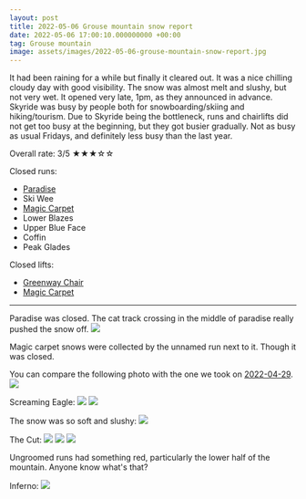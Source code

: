 ```yaml
---
layout: post
title: 2022-05-06 Grouse mountain snow report
date: 2022-05-06 17:00:10.000000000 +00:00
tag: Grouse mountain
image: assets/images/2022-05-06-grouse-mountain-snow-report.jpg
---
```


It had been raining for a while but finally it cleared out. It was a nice chilling cloudy day with good visibility. The snow was almost melt and slushy, but not very wet. It opened very late, 1pm,  as they announced in advance. Skyride was busy by people both for snowboarding/skiing and hiking/tourism. Due to Skyride being the bottleneck, runs and chairlifts did not get too busy at the beginning, but they got busier gradually. Not as busy as usual Fridays, and definitely less busy than the last year.

Overall rate: 3/5 ★★★☆☆

Closed runs:

* [Paradise](/grouse/paradise/)
* Ski Wee
* [Magic Carpet](/magic-carpet/)
* Lower Blazes
* Upper Blue Face
* Coffin
* Peak Glades

Closed lifts:
* [Greenway Chair](/grouse/greenway-chair/)
* [Magic Carpet](/magic-carpet/)

---

Paradise was closed. The cat track crossing in the middle of paradise really pushed the snow off.
![](/assets/images/2022-05-06-paradise-closed.jpg)

Magic carpet snows were collected by the unnamed run next to it. Though it was closed.

You can compare the following photo with the one we took on [2022-04-29](https://vancouversnowboarding.ca/2022-04-29-grouse-mountain-snow-report/).
![](/assets/images/2022-05-06-magic-carpet-snow.jpg)

Screaming Eagle:
![](/assets/images/2022-05-06-screaming-eagle-top.jpg)
![](/assets/images/2022-05-06-screaming-eagle-bottom.jpg)

The snow was so soft and slushy:
![](/assets/images/2022-05-06-slushy-snow.jpg)

The Cut:
![](/assets/images/2022-05-06-the-cut.jpg)
![](/assets/images/2022-05-06-the-cut-top.jpg)
![](/assets/images/2022-05-06-the-cut-top-2.jpg)

Ungroomed runs had something red, particularly the lower half of the mountain. Anyone know what's that?

Inferno:
![](/assets/images/2022-05-06-red-inferno.jpg)
